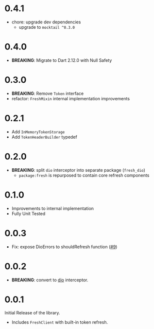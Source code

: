 # 0.4.1

- chore: upgrade dev dependencies
  - upgrade to `mocktail ^0.3.0`

# 0.4.0

- **BREAKING**: Migrate to Dart 2.12.0 with Null Safety

# 0.3.0

- **BREAKING**: Remove `Token` interface
- refactor: `FreshMixin` internal implementation improvements

# 0.2.1

- Add `InMemoryTokenStorage`
- Add `TokenHeaderBuilder` typedef

# 0.2.0

- **BREAKING**: split `dio` interceptor into separate package (`fresh_dio`)
  - `package:fresh` is repurposed to contain core refresh components

# 0.1.0

- Improvements to internal implementation
- Fully Unit Tested

# 0.0.3

- Fix: expose DioErrors to shouldRefresh function ([#9](https://github.com/felangel/fresh/issues/9))

# 0.0.2

- **BREAKING**: convert to [dio](https://pub.dev/packages/dio) interceptor.

# 0.0.1

Initial Release of the library.

- Includes `FreshClient` with built-in token refresh.
